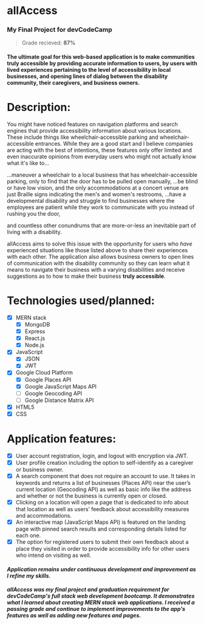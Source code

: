 # allAccess
### My Final Project for devCodeCamp
> Grade recieved: **87%**

#### The ultimate goal for this web-based application is to make communities **truly accessible** by providing accurate information to users, by users with lived experiences pertaining to the level of accessibility in local businesses, and opening lines of dialog between the disability community, their caregivers, and business owners.

# Description:
You might have noticed features on navigation platforms and search engines that provide accessibility information about various locations. These include things like wheelchair-accessible parking and wheelchair-accessible entrances. While they are a good start and I believe companies are acting with the best of intentions, these features only offer limited and even inaccurate opinions from everyday users who might not actually know what it's like to...

...maneuver a wheelchair to a local business that has wheelchair-accessible parking, only to find that the door has to be pulled open manually,
...be blind or have low vision, and the only accommodations at a concert venue are just Braille signs indicating the men's and women's restrooms,
...have a developmental disability and struggle to find businesses where the employees are patient while they work to communicate with you instead of rushing you the door,

and countless other conundrums that are more-or-less an inevitable part of living with a disability.

allAccess aims to solve this issue with the opportunity for users who *have* experienced situations like those listed above to share their experiences with each other. The application also allows business owners to open lines of communication with the disability community so they can learn what it means to navigate their business with a varying disabilities and receive suggestions as to how to make their business **truly accessible**.

# Technologies used/planned:
- [x] MERN stack
   - [x] MongoDB
   - [x] Express
   - [x] React.js
   - [x] Node.js
- [x] JavaScript
   - [x] JSON
   - [x] JWT
- [x] Google Cloud Platform
   - [x] Google Places API
   - [x] Google JavaScript Maps API
   - [ ] Google Geocoding API
   - [ ] Google Distance Matrix API
- [x] HTML5
- [x] CSS

# Application features:
- [x] User account registration, login, and logout with encryption via JWT.
- [x] User profile creation including the option to self-identify as a caregiver or business owner.
- [x] A search component that does not require an account to use. It takes in keywords and returns a list of businesses (Places API) near the user’s current location (Geocoding API) as well as basic info like the address and whether or not the business is currently open or closed.
- [x] Clicking on a location will open a page that is dedicated to info about that location as well as users’ feedback about accessibility measures and accommodations.
- [x] An interactive map (JavaScript Maps API) is featured on the landing page with pinned search results and corresponding details listed for each one.
- [x] The option for registered users to submit their own feedback about a place they visited in order to provide accessibility info for other users who intend on visiting as well.

#### *Application remains under continuous development and improvement as I refine my skills.*

##### allAccess was my final project and graduation requirement for devCodeCamp's full stack web development bootcamp. It demonstrates what I learned about creating MERN stack web applications. I received a passing grade and continue to implement improvements to the app's features as well as adding new features and pages.
